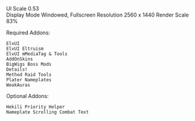 UI Scale 0.53 <br>
Display Mode Windowed, Fullscreen
Resolution 2560 x 1440
Render Scale 83%

Required Addons:

    ElvUI
    ElvUI Eltruism
    ElvUI mMediaTag & Tools
    AddOnSkins
    BigWigs Boss Mods
    Details!
    Method Raid Tools
    Plater Nameplates
    WeakAuras

Optional Addons:

    Hekili Priority Helper
    Nameplate Scrolling Combat Text
